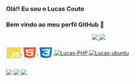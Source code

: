 ### Olá!! Eu sou o Lucas Couto

### Bem vindo ao meu perfil GitHub 👋
<div align="center">
  <a href="https://github.com/osirisbrs">
  <img height="180em" src="https://github-readme-stats.vercel.app/api?username=osirisbrs&show_icons=true&theme=dark&include_all_commits=true&count_private=true"/>
  <img height="180em" src="https://github-readme-stats.vercel.app/api/top-langs/?username=osirisbrs&layout=demo&langs_count=7&theme=dark"/>
</div>
<div style="display: inline_block"><br>
  <img align="center" alt="Lucas-Js" height="30" width="40" src="https://raw.githubusercontent.com/devicons/devicon/master/icons/javascript/javascript-plain.svg">
  <img align="center" alt="Lucas-HTML" height="30" width="40" src="https://raw.githubusercontent.com/devicons/devicon/master/icons/html5/html5-original.svg">
  <img align="center" alt="Lucas-CSS" height="30" width="40" src="https://raw.githubusercontent.com/devicons/devicon/master/icons/css3/css3-original.svg">
  <img align="center" alt="Lucas-PHP" height="30" width="50"  src="https://cdn.jsdelivr.net/gh/devicons/devicon/icons/php/php-plain.svg">
  <img align="center" alt="Lucas-ubuntu" height="30" width="50"  src="https://cdn.jsdelivr.net/gh/devicons/devicon/icons/ubuntu/ubuntu-plain.svg" />

 
  ##
 
<div> 
   <a href="https://www.instagram.com/lclucascouto/" target="_blank"><img src="https://img.shields.io/badge/-Instagram-%23E4405F?style=for-the-badge&logo=instagram&logoColor=white" target="_blank"></a>
  <a href = "mailto:lucaspq2010@gmail.com"><img src="https://img.shields.io/badge/-Gmail-%23333?style=for-the-badge&logo=gmail&logoColor=white" target="_blank"></a>
  <a href="https://www.linkedin.com/in/lucas-couto-219770206/" target="_blank"><img src="https://img.shields.io/badge/-LinkedIn-%230077B5?style=for-the-badge&logo=linkedin&logoColor=white" target="_blank"></a> 
 
 
 
</div>
